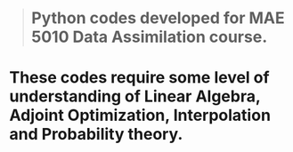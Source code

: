 > # Python codes developed for MAE 5010 Data Assimilation course. 

# These codes require some level of understanding of Linear Algebra, Adjoint Optimization, Interpolation and Probability theory.

